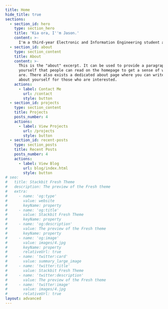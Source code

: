 ```yaml
---
title: Home
hide_title: true
sections:
  - section_id: hero
    type: section_hero
    title: 'Kia ora, I''m Jason.'
    content: >-
      I'm a third-year Electronic and Information Engineering student at Imperial College London.
  - section_id: about
    type: section_content
    title: About
    content: >-
      This is the "about" excerpt. It can be used to provide a paragraph about
      yourself that people can read on the homepage to get a sense of who you
      are. There also exists a dedicated about page where you can write more
      about yourself for those who are interested.
    actions:
      - label: Contact Me
        url: /contact
        style: button
  - section_id: projects
    type: section_content
    title: Projects
    posts_number: 4
    actions:
      - label: View Projects
        url: /projects
        style: button
  - section_id: recent-posts
    type: section_posts
    title: Recent Posts
    posts_number: 4
    actions:
      - label: View Blog
        url: blog/index.html
        style: button
# seo:
#   title: Stackbit Fresh Theme
#   description: The preview of the Fresh theme
#   extra:
#     - name: 'og:type'
#       value: website
#       keyName: property
#     - name: 'og:title'
#       value: Stackbit Fresh Theme
#       keyName: property
#     - name: 'og:description'
#       value: The preview of the Fresh theme
#       keyName: property
#     - name: 'og:image'
#       value: images/4.jpg
#       keyName: property
#       relativeUrl: true
#     - name: 'twitter:card'
#       value: summary_large_image
#     - name: 'twitter:title'
#       value: Stackbit Fresh Theme
#     - name: 'twitter:description'
#       value: The preview of the Fresh theme
#     - name: 'twitter:image'
#       value: images/4.jpg
#       relativeUrl: true
layout: advanced
---
```

